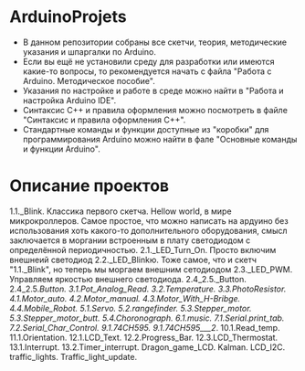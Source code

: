 # ArduinoProjets
- В данном репозитории собраны все скетчи, теория, методические указания и шпаргалки по Arduino. 
- Если вы ещё не установили среду для разработки или имеются какие-то вопросы, то рекомендуется начать с файла
"Работа с Arduino. Методическое пособие". 
- Указания по настройке и работе в среде можно найти в "Работа и настройка Arduino IDE". 
- Синтаксис С++ и правила оформления можно посмотреть в файле "Синтаксис и правила оформления C++".
- Стандартные команды и функции доступные из "коробки" для программирования Arduino можно найти в фале "Основные команды и функции Arduino".

# Описание проектов

1.1._Blink. Классика первого скетча. Hellow world, в мире микрокроллеров. Самое простое, что можно написать на ардуино без использования хоть какого-то дополнительного оборудования, смысл заключается в моргании встроенным в плату светодиодом с определённой периодичностью.
2.1._LED_Turn_On. Просто включим внешнеий светодиод
2.2._LED_Blinkю. Тоже самое, что и скетч "1.1._Blink", но теперь мы моргаем внешним сетодиодом
2.3._LED_PWM. Управляем яркостью внешнего светодиода.
2.4_2.5._Button.
2.4_2.5._Button. 
3.1.Pot_Analog_Read. 
3.2.Temperature. 
3.3.PhotoResistor. 
4.1.Motor_auto. 
4.2.Motor_manual.
4.3.Motor_With_H-Bribge. 
4.4.Mobile_Robot. 
5.1.Servo. 
5.2.rangefinder. 
5.3.Stepper_motor. 
5.3.Stepper_motor_butt. 
5.4.Choronograph. 
6.1.music. 
7.1.Serial.print_tab. 
7.2.Serial_Char_Control. 
9.1.74CH595. 
9.1.74CH595___2_. 
10.1.Read_temp. 
11.1.Orientation. 
12.1.LCD_Text. 
12.2.Progress_Bar. 
12.3.LCD_Thermostat. 
13.1.Interrupt. 
13.2.Timer_interrupt. 
Dragon_game_LCD. 
Kalman. 
LCD_I2C. 
traffic_lights. 
Traffic_light_update. 
